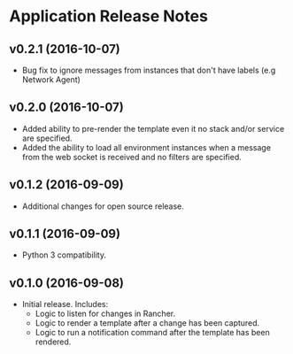 # Application Release Notes

## v0.2.1 (2016-10-07)
* Bug fix to ignore messages from instances that don't have labels (e.g Network
Agent)

## v0.2.0 (2016-10-07)
* Added ability to pre-render the template even it no stack and/or service are
specified.
* Added the ability to load all environment instances when a message from the
web socket is received and no filters are specified.

## v0.1.2 (2016-09-09)
* Additional changes for open source release.

## v0.1.1 (2016-09-09)
* Python 3 compatibility.

## v0.1.0 (2016-09-08)
* Initial release. Includes:
  * Logic to listen for changes in Rancher.
  * Logic to render a template after a change has been captured.
  * Logic to run a notification command after the template has been rendered.
